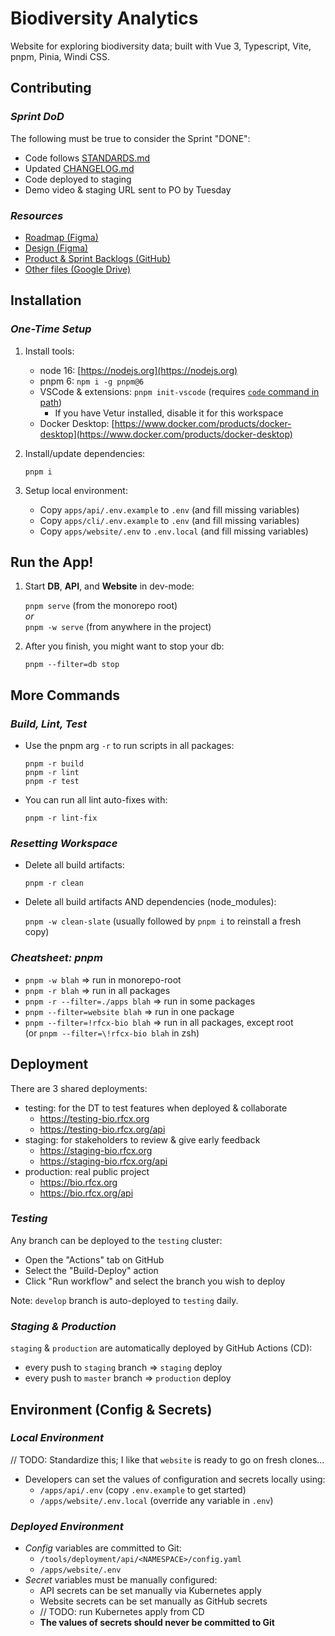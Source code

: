 # Biodiversity Analytics

Website for exploring biodiversity data; built with Vue 3, Typescript, Vite, pnpm, Pinia, Windi CSS.

## Contributing

### _Sprint DoD_

The following must be true to consider the Sprint "DONE":

- Code follows [STANDARDS.md](./STANDARDS.md)
- Updated [CHANGELOG.md](./CHANGELOG.md)
- Code deployed to staging
- Demo video & staging URL sent to PO by Tuesday

### _Resources_

- [Roadmap (Figma)](https://www.figma.com/file/Z4ybxswWvqiTdEsOgI2w7P/Milestone-and-Epic)
- [Design (Figma)](https://www.figma.com/files/team/1022436685454438648/Biodiversity-Team)
- [Product & Sprint Backlogs (GitHub)](https://github.com/orgs/rfcx/projects/4)
- [Other files (Google Drive)](https://drive.google.com/drive/folders/17ZdAoPzetLPqkes4lkGQlKg_uHpkyxxg)

## Installation

### _One-Time Setup_

1. Install tools:

   - node 16: [https://nodejs.org](https://nodejs.org)
   - pnpm 6: `npm i -g pnpm@6`
   - VSCode & extensions: `pnpm init-vscode` (requires [`code` command in path](https://code.visualstudio.com/docs/setup/mac#_launching-from-the-command-line))
     - If you have Vetur installed, disable it for this workspace
   - Docker Desktop: [https://www.docker.com/products/docker-desktop](https://www.docker.com/products/docker-desktop)

2. Install/update dependencies:

   `pnpm i`

3. Setup local environment:
   - Copy `apps/api/.env.example` to `.env` (and fill missing variables)
   - Copy `apps/cli/.env.example` to `.env` (and fill missing variables)
   - Copy `apps/website/.env` to `.env.local` (and fill missing variables)

## Run the App!

1. Start **DB**, **API**, and **Website** in dev-mode:

   `pnpm serve` (from the monorepo root)  
   _or_  
   `pnpm -w serve` (from anywhere in the project)

2. After you finish, you might want to stop your db:

   `pnpm --filter=db stop`

## More Commands

### _Build, Lint, Test_

- Use the pnpm arg `-r` to run scripts in all packages:

  `pnpm -r build`  
  `pnpm -r lint`  
  `pnpm -r test`

- You can run all lint auto-fixes with:

  `pnpm -r lint-fix`

### _Resetting Workspace_

- Delete all build artifacts:

  `pnpm -r clean`

- Delete all build artifacts AND dependencies (node_modules):

  `pnpm -w clean-slate` (usually followed by `pnpm i` to reinstall a fresh copy)

### _Cheatsheet: pnpm_

- `pnpm -w blah` => run in monorepo-root
- `pnpm -r blah` => run in all packages
- `pnpm -r --filter=./apps blah` => run in some packages
- `pnpm --filter=website blah` => run in one package
- `pnpm --filter=!rfcx-bio blah` => run in all packages, except root  
  (or `pnpm --filter=\!rfcx-bio blah` in zsh)

## Deployment

There are 3 shared deployments:

- testing: for the DT to test features when deployed & collaborate
  - https://testing-bio.rfcx.org
  - https://testing-bio.rfcx.org/api
- staging: for stakeholders to review & give early feedback
  - https://staging-bio.rfcx.org
  - https://staging-bio.rfcx.org/api
- production: real public project
  - https://bio.rfcx.org
  - https://bio.rfcx.org/api

### _Testing_

Any branch can be deployed to the `testing` cluster:

- Open the "Actions" tab on GitHub
- Select the "Build-Deploy" action
- Click "Run workflow" and select the branch you wish to deploy

Note: `develop` branch is auto-deployed to `testing` daily.

### _Staging & Production_

`staging` & `production` are automatically deployed by GitHub Actions (CD):

- every push to `staging` branch => `staging` deploy
- every push to `master` branch => `production` deploy

## Environment (Config & Secrets)

### _Local Environment_

// TODO: Standardize this; I like that `website` is ready to go on fresh clones...

- Developers can set the values of configuration and secrets locally using:
  - `/apps/api/.env` (copy `.env.example` to get started)
  - `/apps/website/.env.local` (override any variable in `.env`)

### _Deployed Environment_

- _Config_ variables are committed to Git:
  - `/tools/deployment/api/<NAMESPACE>/config.yaml`
  - `/apps/website/.env`
- _Secret_ variables must be manually configured:
  - API secrets can be set manually via Kubernetes apply
  - Website secrets can be set manually as GitHub secrets
  - // TODO: run Kubernetes apply from CD
  - **The values of secrets should never be committed to Git**

